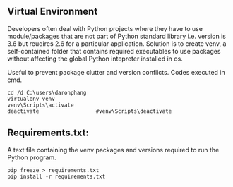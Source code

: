 ## Virtual Environment
Developers often deal with Python projects where they have to use module/packages that are not part of Python standard 
library i.e. version is 3.6 but reuqires 2.6 for a particular application. Solution is to create venv, a self-contained folder that contains required
executables to use packages without affecting the global Python intepreter installed in os.

Useful to prevent package clutter and version conflicts. Codes executed in cmd.
```
cd /d C:\users\daronphang
virtualenv venv
venv\Scripts\activate
deactivate                  #venv\Scripts\deactivate
```
## Requirements.txt:
A text file containing the venv packages and versions required to run the Python program. 
```
pip freeze > requirements.txt
pip install -r requirements.txt 
```
